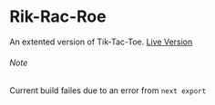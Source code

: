 # Rik-Rac-Roe

An extented version of Tik-Tac-Toe. [Live Version](https://rik-rac-roe.now.sh/)

###### Note

Current build failes due to an error from `next export`
